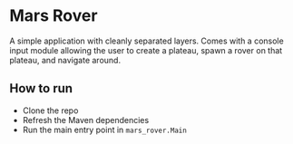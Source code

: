 # Mars Rover
A simple application with cleanly separated layers. Comes with a console input module allowing the user to create a plateau, spawn a rover on that plateau, and navigate around.

## How to run
* Clone the repo
* Refresh the Maven dependencies
* Run the main entry point in `mars_rover.Main`